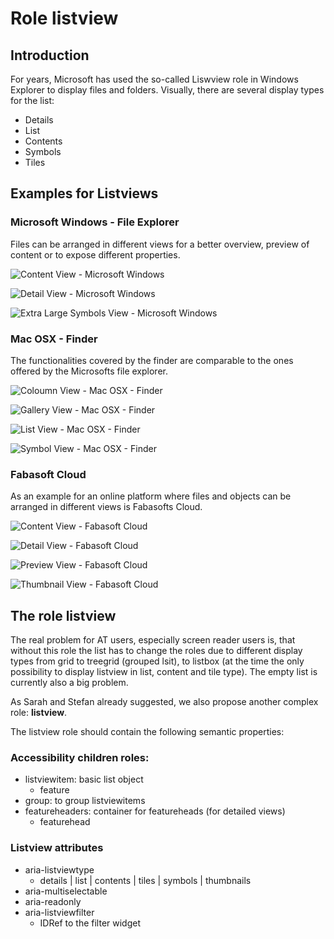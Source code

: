# Role listview

## Introduction

For years, Microsoft has used the so-called Liswview role in Windows Explorer to display files and folders. Visually, there are several display types for the list:
* Details
* List
* Contents
* Symbols
* Tiles

## Examples for Listviews

### Microsoft Windows - File Explorer
Files can be arranged in different views for a better overview, preview of content or to expose different properties.

![Content View - Microsoft Windows](Windows/ContentView-Windows.png)

![Detail View - Microsoft Windows](Windows/DetailsView-Windows.png)

![Extra Large Symbols View - Microsoft Windows](Windows/ExtraLargeSymbolsView-Windows.png)

### Mac OSX - Finder

The functionalities covered by the finder are comparable to the ones offered by the Microsofts file explorer.

![Coloumn View - Mac OSX - Finder](MacOSX/ColumnView-MacOSX.png)

![Gallery View - Mac OSX - Finder](MacOSX/GalleryView-MacOSX.png)

![List View - Mac OSX - Finder](MacOSX/ListView-MacOSX.png)

![Symbol View - Mac OSX - Finder](MacOSX/SymbolView-MacOSX.png)

### Fabasoft Cloud

As an example for an online platform where files and objects can be arranged in different views is Fabasofts Cloud. 

![Content View - Fabasoft Cloud](FabasoftCloud/ContentView-FabasoftCloud.png)

![Detail View - Fabasoft Cloud](FabasoftCloud/DetailView-FabasoftCloud.png)

![Preview View - Fabasoft Cloud](FabasoftCloud/PreviewView-FabasoftCloud.png)

![Thumbnail View - Fabasoft Cloud](FabasoftCloud/ThumbnailView-FabasoftCloud.png)

## The role listview

The real problem for AT users, especially screen reader users is, that without this role the list has to change the roles due to different display types from grid to treegrid (grouped lsit), to listbox (at the time the only possibility to display listview in list, content and tile type). The empty list is currently also a big problem.

As Sarah and Stefan already suggested, we also propose another complex role: **listview**.

The listview role should contain the following semantic properties:

### Accessibility children roles:
- listviewitem: basic list object
  - feature
- group: to group listviewitems
- featureheaders: container for featureheads (for detailed views)
  - featurehead

### Listview attributes

- aria-listviewtype
  - details | list | contents | tiles | symbols | thumbnails
- aria-multiselectable
- aria-readonly
- aria-listviewfilter
  - IDRef to the filter widget

